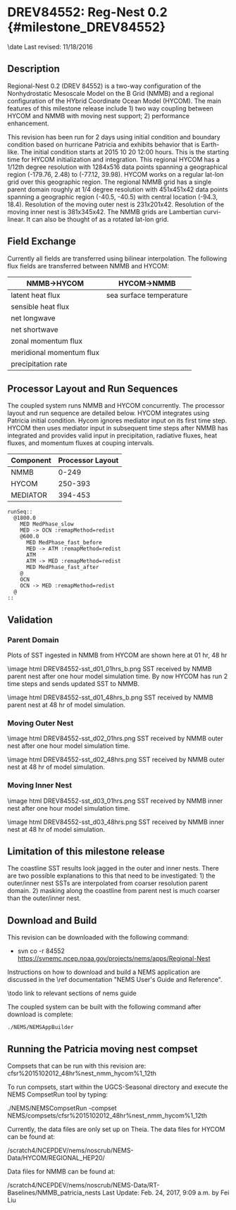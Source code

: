 DREV84552: Reg-Nest 0.2  {#milestone_DREV84552}
=======================

\date Last revised: 11/18/2016

Description
-----------

Regional-Nest 0.2 (DREV 84552) is a two-way configuration of the
Nonhydrostatic Mesoscale Model on the B Grid (NMMB) and a regional
configuration of the HYbrid Coordinate Ocean Model (HYCOM). The main
features of this milestone release include 1) two way coupling between
HYCOM and NMMB with moving nest support; 2) performance enhancement.

This revision has been run for 2 days using initial condition and
boundary condition based on hurricane Patricia and exhibits behavior
that is Earth-like. The initial condition starts at 2015 10 20 12:00
hours. This is the starting time for HYCOM initialization and
integration. This regional HYCOM has a 1/12th degree resolution with
1284x516 data points spanning a geographical region (-179.76, 2.48) to
(-77.12, 39.98). HYCOM works on a regular lat-lon grid over this
geographic region. The regional NMMB grid has a single parent domain
roughly at 1/4 degree resolution with 451x451x42 data points spanning
a geographic region (-40.5, -40.5) with central location (-94.3,
18.4). Resolution of the moving outer nest is 231x201x42. Resolution
of the moving inner nest is 381x345x42.  The NMMB grids are Lambertian
curvi-linear. It can also be thought of as a rotated lat-lon grid.

Field Exchange
--------------

Currently all fields are transferred using bilinear interpolation. The
following flux fields are transferred between NMMB and HYCOM:

| NMMB->HYCOM | HYCOM->NMMB |
| ----------- | ----------- |
| latent heat flux | sea surface temperature |
| sensible heat flux | &nbsp; |
| net longwave | &nbsp; |
| net shortwave | &nbsp; |
| zonal momentum flux | &nbsp; |
| meridional momentum flux | &nbsp; |
| precipitation rate | &nbsp; |
 
Processor Layout and Run Sequences
----------------------------------

The coupled system runs NMMB and HYCOM concurrently. The processor
layout and run sequence are detailed below. HYCOM integrates using
Patricia initial condition. Hycom ignores mediator input on its first
time step. HYCOM then uses mediator input in subsequent time steps
after NMMB has integrated and provides valid input in precipitation,
radiative fluxes, heat fluxes, and momentum fluxes at couping
intervals.

| Component | Processor Layout |
| --------- | ---------------- |
| NMMB      | 0-249            |
| HYCOM     | 250-393          |
| MEDIATOR  | 394-453          |

    runSeq::
      @1800.0
        MED MedPhase_slow
        MED -> OCN :remapMethod=redist
        @600.0
          MED MedPhase_fast_before
          MED -> ATM :remapMethod=redist
          ATM
          ATM -> MED :remapMethod=redist
          MED MedPhase_fast_after
        @
        OCN
        OCN -> MED :remapMethod=redist
      @
    ::
 
Validation
----------

### Parent Domain

Plots of SST ingested in NMMB from HYCOM are shown here at 01 hr, 48 hr

\image html DREV84552-sst_d01_01hrs_b.png  SST received by NMMB parent nest after one hour model simulation time. By now HYCOM has run 2 time steps and sends updated SST to NMMB.

\image html DREV84552-sst_d01_48hrs_b.png SST received by NMMB parent nest at 48 hr of model simulation.

 
### Moving Outer Nest

\image html DREV84552-sst_d02_01hrs.png SST received by NMMB outer nest after one hour model simulation time.


\image html DREV84552-sst_d02_48hrs.png SST received by NMMB outer nest at 48 hr of model simulation.

 
### Moving Inner Nest

\image html DREV84552-sst_d03_01hrs.png SST received by NMMB inner nest after one hour model simulation time.

\image html DREV84552-sst_d03_48hrs.png SST received by NMMB inner nest at 48 hr of model simulation.

Limitation of this milestone release
------------------------------------

The coastline SST results look jagged in the outer and inner
nests. There are two possible explanations to this that need to be
investigated: 1) the outer/inner nest SSTs are interpolated from
coarser resolution parent domain. 2) masking along the coastline from
parent nest is much coarser than the outer/inner nest. 

Download and Build
------------------

This revision can be downloaded with the following command:

 * svn co -r 84552 https://svnemc.ncep.noaa.gov/projects/nems/apps/Regional-Nest

Instructions on how to download and build a NEMS application are discussed in the
\ref documentation "NEMS User's Guide and Reference".

\todo link to relevant sections of nems guide

The coupled system can be built with the following command after download is complete:

    ./NEMS/NEMSAppBuilder

Running the Patricia moving nest compset
----------------------------------------

Compsets that can be run with this revision are: cfsr%2015102012_48hr%nest_nmm_hycom%1_12th

To run compsets, start within the UGCS-Seasonal directory and execute the NEMS CompsetRun tool by typing:


./NEMS/NEMSCompsetRun -compset NEMS/compsets/cfsr%2015102012_48hr%nest_nmm_hycom%1_12th

Currently, the data files are only set up on Theia. The data files for HYCOM can be found at:

/scratch4/NCEPDEV/nems/noscrub/NEMS-Data/HYCOM/REGIONAL_HEP20/

Data files for NMMB can be found at:

/scratch4/NCEPDEV/nems/noscrub/NEMS-Data/RT-Baselines/NMMB_patricia_nests
Last Update: Feb. 24, 2017, 9:09 a.m. by Fei Liu 